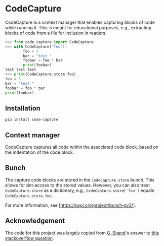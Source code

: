 # CodeCapture

CodeCapture is a context manager that enables capturing blocks of code while running it. This is
meant for educational purposes, e.g., extracting blocks of code from a file for inclusion in
readers. 

```python
>>> from code_capture import CodeCapture
>>> with CodeCapture("foo"):
        foo = 3
        bar = "test "
        foobar = foo * bar
        print(foobar)
test test test
>>> print(CodeCapture.store.foo)
foo = 3
bar = "test "
foobar = foo * bar
print(foobar)
```

## Installation

```bash
pip install code-capture
```

## Context manager

CodeCapture captures all code within the associated code block, based on the indentation of the
code block. 

## Bunch

The capture code blocks are stored in the `CodeCapture.store` bunch. This allows for dot-access to
the stored values. However, you can also treat `CodeCapture.store` as a dictionary, e.g.,
`CodeCapture.store['foo']` equals `CodeCapture.store.foo`. 

For more information, see [https://pypi.org/project/bunch-py3/].

## Acknowledgement

The code for this project was largely copied from [G. Shand](https://stackoverflow.com/users/10441476/g-shand)'s
answer to [this stackoverflow question](https://stackoverflow.com/a/78485159/2658502). 
